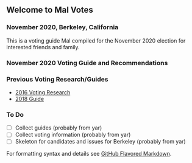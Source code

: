 ## Welcome to Mal Votes
### November 2020, Berkeley, California

This is a voting guide Mal compiled for the November 2020 election for interested friends and family.

### November 2020 Voting Guide and Recommendations

### Previous Voting Research/Guides
- [2016 Voting Research](https://docs.google.com/spreadsheets/d/1LOuSrzRurlJOuz2H0Wxok_iJbcvRVOI-leJ8yw8igiI/edit?usp=sharing)
- [2018 Guide](https://docs.google.com/spreadsheets/d/1zo7_JvUKtLWjn-Rjp0k6xhlu5UHjPLqG_AknOZKjlBc/edit?usp=sharing)

### To Do
- [ ] Collect guides (probably from yar)
- [ ] Collect voting information (probably from yar)
- [ ] Skeleton for candidates and issues for Berkeley (probably from yar)

For formatting syntax and details see [GitHub Flavored Markdown](https://guides.github.com/features/mastering-markdown/).
